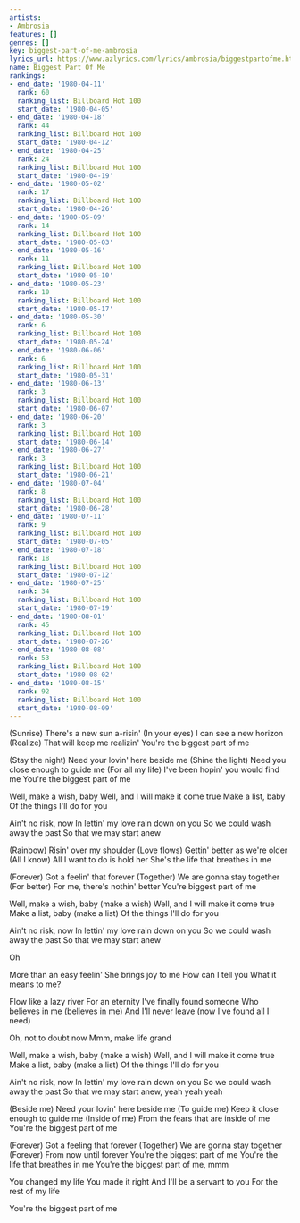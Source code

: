 ```yaml
---
artists:
- Ambrosia
features: []
genres: []
key: biggest-part-of-me-ambrosia
lyrics_url: https://www.azlyrics.com/lyrics/ambrosia/biggestpartofme.html
name: Biggest Part Of Me
rankings:
- end_date: '1980-04-11'
  rank: 60
  ranking_list: Billboard Hot 100
  start_date: '1980-04-05'
- end_date: '1980-04-18'
  rank: 44
  ranking_list: Billboard Hot 100
  start_date: '1980-04-12'
- end_date: '1980-04-25'
  rank: 24
  ranking_list: Billboard Hot 100
  start_date: '1980-04-19'
- end_date: '1980-05-02'
  rank: 17
  ranking_list: Billboard Hot 100
  start_date: '1980-04-26'
- end_date: '1980-05-09'
  rank: 14
  ranking_list: Billboard Hot 100
  start_date: '1980-05-03'
- end_date: '1980-05-16'
  rank: 11
  ranking_list: Billboard Hot 100
  start_date: '1980-05-10'
- end_date: '1980-05-23'
  rank: 10
  ranking_list: Billboard Hot 100
  start_date: '1980-05-17'
- end_date: '1980-05-30'
  rank: 6
  ranking_list: Billboard Hot 100
  start_date: '1980-05-24'
- end_date: '1980-06-06'
  rank: 6
  ranking_list: Billboard Hot 100
  start_date: '1980-05-31'
- end_date: '1980-06-13'
  rank: 3
  ranking_list: Billboard Hot 100
  start_date: '1980-06-07'
- end_date: '1980-06-20'
  rank: 3
  ranking_list: Billboard Hot 100
  start_date: '1980-06-14'
- end_date: '1980-06-27'
  rank: 3
  ranking_list: Billboard Hot 100
  start_date: '1980-06-21'
- end_date: '1980-07-04'
  rank: 8
  ranking_list: Billboard Hot 100
  start_date: '1980-06-28'
- end_date: '1980-07-11'
  rank: 9
  ranking_list: Billboard Hot 100
  start_date: '1980-07-05'
- end_date: '1980-07-18'
  rank: 18
  ranking_list: Billboard Hot 100
  start_date: '1980-07-12'
- end_date: '1980-07-25'
  rank: 34
  ranking_list: Billboard Hot 100
  start_date: '1980-07-19'
- end_date: '1980-08-01'
  rank: 45
  ranking_list: Billboard Hot 100
  start_date: '1980-07-26'
- end_date: '1980-08-08'
  rank: 53
  ranking_list: Billboard Hot 100
  start_date: '1980-08-02'
- end_date: '1980-08-15'
  rank: 92
  ranking_list: Billboard Hot 100
  start_date: '1980-08-09'
---
```


(Sunrise) There's a new sun a-risin'
(In your eyes) I can see a new horizon
(Realize) That will keep me realizin'
You're the biggest part of me

(Stay the night) Need your lovin' here beside me
(Shine the light) Need you close enough to guide me
(For all my life) I've been hopin' you would find me
You're the biggest part of me

Well, make a wish, baby
Well, and I will make it come true
Make a list, baby
Of the things I'll do for you

Ain't no risk, now
In lettin' my love rain down on you
So we could wash away the past
So that we may start anew

(Rainbow) Risin' over my shoulder
(Love flows) Gettin' better as we're older
(All I know) All I want to do is hold her
She's the life that breathes in me

(Forever) Got a feelin' that forever
(Together) We are gonna stay together
(For better) For me, there's nothin' better
You're biggest part of me

Well, make a wish, baby (make a wish)
Well, and I will make it come true
Make a list, baby (make a list)
Of the things I'll do for you

Ain't no risk, now
In lettin' my love rain down on you
So we could wash away the past
So that we may start anew

Oh

More than an easy feelin'
She brings joy to me
How can I tell you
What it means to me?

Flow like a lazy river
For an eternity
I've finally found someone
Who believes in me (believes in me)
And I'll never leave (now I've found all I need)

Oh, not to doubt now
Mmm, make life grand

Well, make a wish, baby (make a wish)
Well, and I will make it come true
Make a list, baby (make a list)
Of the things I'll do for you

Ain't no risk, now
In lettin' my love rain down on you
So we could wash away the past
So that we may start anew, yeah yeah yeah

(Beside me) Need your lovin' here beside me
(To guide me) Keep it close enough to guide me
(Inside of me) From the fears that are inside of me
You're the biggest part of me

(Forever) Got a feeling that forever
(Together) We are gonna stay together
(Forever) From now until forever
You're the biggest part of me
You're the life that breathes in me
You're the biggest part of me, mmm

You changed my life
You made it right
And I'll be a servant to you
For the rest of my life

You're the biggest part of me



